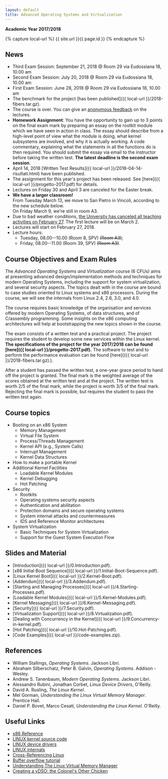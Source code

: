 ```yaml
---
layout: default
title: Advanced Operating Systems and Virtualization
---
```

**Academic Year 2017/2018**    

{% capture local-url %}
{{ site.url }}{{ page.id }}
{% endcapture %}

News
----


* Third Exam Session: September 21, 2018 @ Room 29 via Eudossiana 18, 10.00 am
* Second Exam Session: July 20, 2018 @ Room 29 via Eudossiana 18, 10.00 am
* First Exam Session: June 28, 2018 @ Room 29 via Eudossiana 18, 10.00 am
* The benchmark for the project [has been published]({{ local-url }}/2018-fibers.tar.gz).
* The course is over. You can give an [anonymous feedback](https://goo.gl/forms/LG508hAmf3jef48E3) on the lectures.
* **Homework Assignment**: You have the opportunity to gain up to 3
   points on the final exam mark by preparing an essay on the rootkit
   module which we have seen in action in class. The essay should describe
   from a high-level point of view what the module is doing, what
   kernel subsystems are involved, and why it is actually working.
   A code commentary, explaining what the statements in all the functions
   do is then required. You should submit the essay via email to the
   instructor before taking the written test. **The latest deadline is the second exam session**.
* April 14, 2018 [Written Test Results]({{ local-url }}/2018-04-14-risultati.html) have been published.
* The assignment for this year's project has been released.
  See [here]({{ local-url }}/progetto-2017.pdf) for details.
* Lectures on Friday 30 and April 3 are canceled for the Easter break.
* **We have a larger classroom!**    
  From Tuesday March 13, we move to San Pietro in
  Vincoli, according to the new schedule below.    
  On Friday March 9, we're still in room A3.
* Due to bad weather conditions, [the University has canceled all teaching
  activities on February 27](https://www.uniroma1.it/it/notizia/didattica-sospesa-anche-il-27-febbraio-il-perdurare-di-cattive-condizioni-climatiche). The first lecture will be on March 2.
* Lectures will start on February 27, 2018. 
* Lecture hours:
  - Tuesday, 08.00--10.00 (Room 8, SPV) ~~(Room A3)~~;
  - Friday, 08.00--11.00 (Room 39, SPV) ~~(Room A3)~~.


Course Objectives and Exam Rules
--------------------------------

The *Advanced Operating Systems and Virtualization* course (6 CFUs) aims at presenting
advanced design/implementation methods and techniques for modern Operating
Systems, including the support for system virtualization, and several security
aspects. 
The topics dealt with in the course are bound to case studies oriented to Linux
systems and x86 processors. During the course, we will see the internals from
Linux 2.4, 2.6, 3.0, and 4.0.

The course requires basic knowledge of the organisation and services offered by
modern Operating Systems, of data structures, and of C/assembly programming.
Some insights on the x86 computing architectures will help at bootstrapping the
new topics shown in the course. 

The exam consists of a written test and a practical project. The project
requires the student to develop some new services within the Linux kernel.    
**The specifications of the project for the year 2017/2018 can be found
[here]({{ local-url }}/progetto-2017.pdf).** The software to test and to perform the performance evaluation can be found [here](({{ local-url }}/2018-fibers.tar.gz).).

After a student has passed the written test, a one-year grace period to hand
off the project is granted. The final mark is the weighted average of the scores
obtained at the written test and at the project. The written test is worth 2/5
of the final mark, while the project is worth 3/5 of the final mark.
Rejecting the final mark is possible, but requires the student to pass the written
test again.


Course topics
-------------

* Booting on an x86 System
  - Memory Management
  - Virtual File System
  - Process/Threads Management
  - Kernel API (e.g., System Calls)
  - Interrupt Management
  - Kernel Data Structures
* How to make a portable Kernel
* Additional Kernel Facilities
  - Loadable Kernel Modules
  - Kernel Debugging
  - Hot Patching
* Security
  - Rootkits
  - Operating systems security aspects
  - Authentication and abilitation
  - Protection domains and secure operating systems
  - System internal attacks and countermeasures
  - IDS and Reference Monitor architectures
* System Virtualization
  - Basic Techniques for System Virtualization
  - Support for the Guest System Execution Flow


Slides and Material
-------------------

* [Introduction]({{ local-url }}/0.Introduction.pdf).
* [x86 Initial Boot Sequence]({{ local-url }}/1.Initial-Boot-Sequence.pdf).
* [Linux Kernel Boot]({{ local-url }}/2.Kernel-Boot.pdf).
* [Addendum]({{ local-url }}/3.Addendum.pdf).
* [Starting and Managing Processes]({{ local-url }}/4.Starting-Processes.pdf).
* [Loadable Kernel Modules]({{ local-url }}/5.Kernel-Modules.pdf).
* [Kernel Messaging]({{ local-url }}/6.Kernel-Messaging.pdf).
* [Security]({{ local-url }}/7.Security.pdf).
* [Virtualization Support]({{ local-url }}/8.Virtualization.pdf).
* [Dealing with Concurrency in the Kernel]({{ local-url }}/9.Concurrency-in-kernel.pdf).
* [Hot Patching]({{ local-url }}/10.Hot-Patching.pdf).
* [Code Examples]({{ local-url }}/code-examples.zip).


References
----------

* William Stallings, *Operating Systems*. Jackson Libri.
* Abraham Silberschatz, Peter B. Galvin, *Operating Systems*. Addison - Wesley.
* Andrew S. Tanenbaum, *Modern Operating Systems*. Jackson Libri.
* Alessandro Rubini, Jonathan Corbet, *Linux Device Drivers*, O'Reilly.
* David A. Rusling, *The Linux Kernel*.
* Mel Gorman, *Understanding the Linux Virtual Memory Manager*. Prentice Hall.
* Daniel P. Bovet, Marco Cesati, *Understanding the Linux Kernel*. O'Reilly.

Useful Links
------------

- [x86 Reference](http://x86asm.net/)
- [LINUX kernel source code](http://www.kernel.org/)
- [LINUX device drivers](http://www.xml.com/ldd/chapter/book/)
- [LINUX internals](http://en.tldp.org/LDP/tlk/tlk.html)
- [Cross-Referencing Linux](https://elixir.free-electrons.com/linux/latest/source)
- [Buffer overflow tutorial](http://www.infsec.ethz.ch/people/schapatr/BOtutorial.pdf)
- [Understanding The Linux Virtual Memory Manager](https://www.kernel.org/doc/gorman/pdf/understand.pdf)
- [Creating a vDSO: the Colonel's Other
  Chicken](http://www.linuxjournal.com/content/creating-vdso-colonels-other-chicken)



